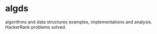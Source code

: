 # algds
algorithms and data structures examples, implementations and analysis.
HackerRank problems solved.
